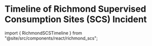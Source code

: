 # Timeline of Richmond Supervised Consumption Sites (SCS) Incident

import { RichmondSCSTimeline } from "@site/src/components/react/richmond_scs";

<div align="center"><RichmondSCSTimeline /> </div>
